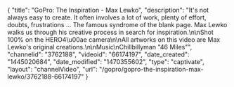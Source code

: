 {
    "title": "GoPro: The Inspiration - Max Lewko",
    "description": "It's not always easy to create. It often involves a lot of work, plenty of effort, doubts, frustrations ... The famous syndrome of the blank page.  Max Lewko walks us through his creative process in search for inspiration.\n\nShot 100% on the HERO4\u00ae camera\n\nAll artworks on this video are Max Lewko's original creations.\n\nMusic\nChillbillyman \"46 Miles\"",
    "channelid": "3762188",
    "videoid": "66174197",
    "date_created": "1445020684",
    "date_modified": "1470355602",
    "type": "captivate",
    "layout": "channelVideo",
    "url": "\/gopro\/gopro-the-inspiration-max-lewko\/3762188-66174197"
}